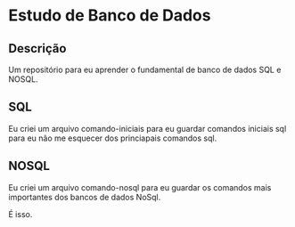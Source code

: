 # Estudo de Banco de Dados

## Descrição
Um repositório para eu aprender o fundamental de banco de dados SQL e NOSQL. 

## SQL
Eu criei um arquivo comando-iniciais para eu guardar comandos iniciais sql
para eu não me esquecer dos princiapais comandos sql.

## NOSQL
Eu criei um arquivo comando-nosql para eu guardar os comandos mais importantes dos bancos de dados NoSql.

É isso.
